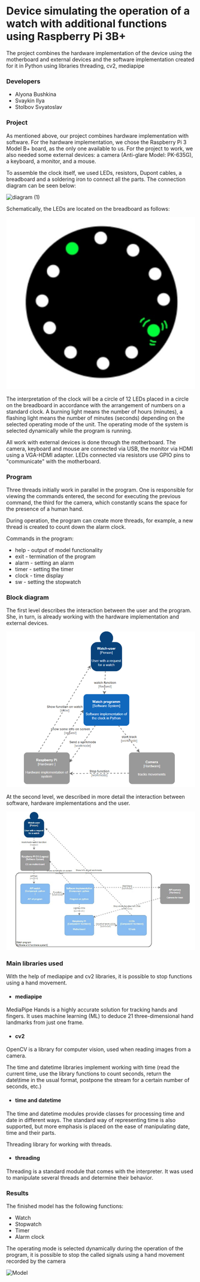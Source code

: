 # Device simulating the operation of a watch with additional functions using Raspberry Pi 3B+
The project combines the hardware implementation of the device using the motherboard and external devices and the software implementation created for it in Python using libraries
threading, cv2, mediapipe

### Developers
- Alyona Bushkina
- Svaykin Ilya
- Stolbov Svyatoslav

### Project
As mentioned above, our project combines hardware implementation with software. 
For the hardware implementation, we chose the Raspberry Pi 3 Model B+ board, as the 
only one available to us. For the project to work, we also needed some external 
devices: a camera (Anti-glare Model: PK-635G), a keyboard, a monitor, and a mouse.

To assemble the clock itself, we used LEDs, resistors, Dupont cables, a breadboard 
and a soldering iron to connect all the parts. 
The connection diagram can be seen below:

![diagram (1)](https://user-images.githubusercontent.com/77066690/204109025-7471008a-0a2e-4d9a-8c22-44c97a398b85.jpg)

Schematically, the LEDs are located on the breadboard as follows:

![diagram (4)](picture/LEds.png)

The interpretation of the clock will be a circle of 12 LEDs placed 
in a circle on the breadboard in accordance with the arrangement of 
numbers on a standard clock. A burning light means the number of hours 
(minutes), a flashing light means the number of minutes (seconds) 
depending on the selected operating mode of the unit. The operating 
mode of the system is selected dynamically while the program is running.

All work with external devices is done through the motherboard. 
The camera, keyboard and mouse are connected via USB, the monitor 
via HDMI using a VGA-HDMI adapter. LEDs connected via resistors use
GPIO pins to "communicate" with the motherboard.

### Program

Three threads initially work in parallel in the program. One is responsible for viewing the commands entered, the second for executing the previous command, the third for the camera, which constantly scans the space for the presence of a human hand.

During operation, the program can create more threads, for example, a new thread is created to count down the alarm clock.

Commands in the program:
- help - output of model functionality
- exit - termination of the program
- alarm - setting an alarm
- timer - setting the timer
- clock - time display
- sw - setting the stopwatch

### Block diagram
The first level describes the interaction between the user 
and the program. She, in turn, is already working with the 
hardware implementation and external devices.

![diagram (2)](picture/C4lvl1.png)

At the second level, we described in more detail the interaction between software, 
hardware implementations and the user.

![diagram (3)](picture/c4lvl2.png)


### Main libraries used
With the help of mediapipe and cv2 libraries, it is possible to stop functions using a hand movement.
- #### mediapipe
MediaPipe Hands is a highly accurate solution for tracking hands and fingers. It uses machine learning (ML) to deduce 21 three-dimensional hand landmarks from just one frame.

- #### cv2
OpenCV is a library for computer vision, used when reading images from a camera.

The time and datetime libraries implement working with time (read the current time, use the library functions to count seconds, return the date\time in the usual format, postpone the stream for a certain number of seconds, etc.)
- #### time and datetime
The time and datetime modules provide classes for processing time and date in different ways. The standard way of representing time is also supported, but more emphasis is placed on the ease of manipulating date, time and their parts.


Threading library for working with threads.
- #### threading
Threading is a standard module that comes with the interpreter. It was used to manipulate several threads and determine their behavior.

### Results
The finished model has the following functions:
- Watch
- Stopwatch
- Timer
- Alarm clock 

The operating mode is selected dynamically during the operation of the program, it is possible to stop the called signals using a hand movement recorded by the camera

<img width="573" alt="Model" src="https://user-images.githubusercontent.com/77066690/204108803-c2dfd9d7-72f0-4dc3-8288-27fc201ba913.png">

